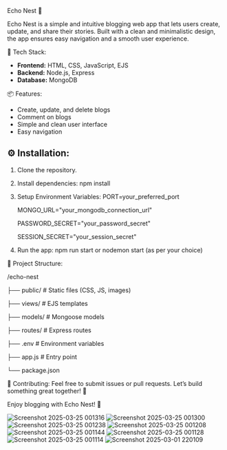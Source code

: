 Echo Nest 📝

Echo Nest is a simple and intuitive blogging web app that lets users create, update, and share their stories. Built with a clean and minimalistic design, the app ensures easy navigation and a smooth user experience.

🚀 Tech Stack:
- **Frontend:** HTML, CSS, JavaScript, EJS  
- **Backend:** Node.js, Express  
- **Database:** MongoDB  

📦 Features:
- Create, update, and delete blogs  
- Comment on blogs  
- Simple and clean user interface  
- Easy navigation  

## ⚙️ Installation:

1. Clone the repository.

2. Install dependencies:
   npm install

3. Setup Environment Variables:
   PORT=your_preferred_port
   
   MONGO_URL="your_mongodb_connection_url"
   
   PASSWORD_SECRET="your_password_secret"
   
   SESSION_SECRET="your_session_secret"

5. Run the app:
   npm run start or nodemon start (as per your choice)

📁 Project Structure:

/echo-nest

├── public/              # Static files (CSS, JS, images)

├── views/               # EJS templates

├── models/              # Mongoose models

├── routes/              # Express routes

├── .env                 # Environment variables

├── app.js               # Entry point

└── package.json

🤝 Contributing:
Feel free to submit issues or pull requests. Let’s build something great together! 🚀

Enjoy blogging with Echo Nest! 🌱

![Screenshot 2025-03-25 001316](https://github.com/user-attachments/assets/82fce5fa-1b61-4947-b103-ad1d37bf6cea)
![Screenshot 2025-03-25 001300](https://github.com/user-attachments/assets/cbbd46bc-5ff8-4c11-9a91-53fb3d12039d)
![Screenshot 2025-03-25 001238](https://github.com/user-attachments/assets/0fbdbb84-c347-4720-8368-330b4478d509)
![Screenshot 2025-03-25 001208](https://github.com/user-attachments/assets/53f71274-0bf9-4f38-b13f-f0286e02a759)
![Screenshot 2025-03-25 001144](https://github.com/user-attachments/assets/dd502410-4d4e-4b19-9e16-1a1d7c406625)
![Screenshot 2025-03-25 001128](https://github.com/user-attachments/assets/f8e4b11b-f18e-4ebf-882f-7126e46a0d48)
![Screenshot 2025-03-25 001114](https://github.com/user-attachments/assets/11342719-84eb-4714-aef5-2c20f6a533dc)
![Screenshot 2025-03-01 220109](https://github.com/user-attachments/assets/f286cda0-c1fb-437d-adcb-9409a65b224d)

